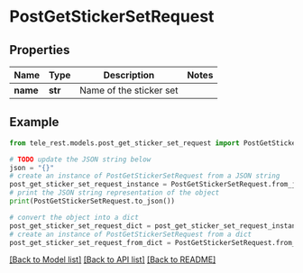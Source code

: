 # PostGetStickerSetRequest


## Properties

Name | Type | Description | Notes
------------ | ------------- | ------------- | -------------
**name** | **str** | Name of the sticker set | 

## Example

```python
from tele_rest.models.post_get_sticker_set_request import PostGetStickerSetRequest

# TODO update the JSON string below
json = "{}"
# create an instance of PostGetStickerSetRequest from a JSON string
post_get_sticker_set_request_instance = PostGetStickerSetRequest.from_json(json)
# print the JSON string representation of the object
print(PostGetStickerSetRequest.to_json())

# convert the object into a dict
post_get_sticker_set_request_dict = post_get_sticker_set_request_instance.to_dict()
# create an instance of PostGetStickerSetRequest from a dict
post_get_sticker_set_request_from_dict = PostGetStickerSetRequest.from_dict(post_get_sticker_set_request_dict)
```
[[Back to Model list]](../README.md#documentation-for-models) [[Back to API list]](../README.md#documentation-for-api-endpoints) [[Back to README]](../README.md)


